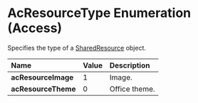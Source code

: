 
# AcResourceType Enumeration (Access)

Specifies the type of a [SharedResource](a97163fa-f833-ed1c-aea5-1a7bab783eba.md) object.



|**Name**|**Value**|**Description**|
|:-----|:-----|:-----|
| **acResourceImage**|1|Image.|
| **acResourceTheme**|0|Office theme.|
